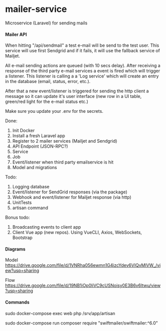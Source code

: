 # mailer-service

Microservice (Laravel) for sending mails

#### Mailer API

When hitting "/api/sendmail" a test e-mail will be send to the test user. This service will use 
first Sendgrid and if it fails, it will use the fallback service of Mailjet. 

All e-mail sending actions are queued (with 10 secs delay). After receiving a response of the third
party e-mail services a event is fired which will trigger a listener. This listener is calling a 
a 'Log service' which will create an entry in the database (email, status, error, etc.). 

After that a new event/listener is triggered for sending the http client a message so it can update it's
user interface (new row in a UI table, green/red light for the e-mail status etc.)

Make sure you update your .env for the secrets.

Done:
1. Init Docker
2. Install a fresh Laravel app
3. Register to 2 mailer services (Mailjet and Sendgrid)
4. API Endpoint (JSON-RPC?)
5. Service
4. Job
7. Event/listener when third party emailservice is hit 
8. Model and migrations 

Todo:
1. Logging database
2. Event/listener for SendGrid responses (via the package)
3. Webhook and event/listener for Mailjet response (via http)
4. UnitTests
5. artisan command

Bonus todo:
1. Broadcasting events to client app
2. Client Vue app (new repos). Using VueCLI, Axios, WebSockets, Bootstrap

#### Diagrams

Model
https://drive.google.com/file/d/1VNRha056ewmn1G4izcYdev6VIQvMlVW_/view?usp=sharing

Flow
https://drive.google.com/file/d/19NB1iOp0liVC9cUSNoisy0E3B6v6ltwu/view?usp=sharing

#### Commands

sudo docker-compose exec web php /srv/app/artisan

sudo docker-compose run composer require "swiftmailer/swiftmailer:^6.0"

